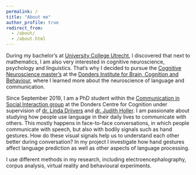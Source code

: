 ```yaml
---
permalink: /
title: "About me"
author_profile: true
redirect_from: 
  - /about/
  - /about.html
---
```


During my bachelor’s at [University College Utrecht](https://www.uu.nl/en/organisation/university-college-utrecht/about-ucu), I discovered that next to mathematics, I am  also very interested in cognitive neuroscience, psychology and linguistics. That’s why I decided to pursue the [Cognitive Neuroscience master’s](https://www.ru.nl/opleidingen/master/cognitive-neuroscience/) at the [Donders Institute for Brain, Cognition and Behaviour](https://www.ru.nl/donders/), where I learned more about the neuroscience of language and communication. 

Since September 2019, I am a PhD student within the [Communication in Social Interaction group](https://cosilab.org) at the Donders Centre for Cognition under supervision of [dr. Linda Drijvers](https://lindadrijvers.nl) and [dr. Judith Holler](https://www.mpi.nl/people/holler-judith). I am passionate about studying how people use language in their daily lives to communicate with others. This mostly happens in face-to-face conversations, in which people communicate with speech, but also with bodily signals such as hand gestures. How do these visual signals help us to understand each other better during conversation? In my project I investigate how hand gestures affect language prediction as well as other aspects of language processing. 

I use different methods in my research, including electroencephalography, corpus analysis, virtual reality and behavioural experiments. 

